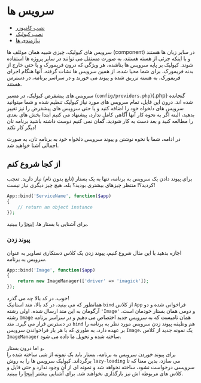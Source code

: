 # سرویس ها

- [نصب کامپوزر](#install-composer)
- [نصب کیولیک](#install-qlake)
- [نیازمندی ها](#server-requirements)

<a name="install-composer"></a>
سرویس های کیولیک، چیزی شبیه همان موئلف ها (component) در سایر زبان ها هستند و با اینکه جزئی از هسته هستند، به صورت مستقل می توانند در سایر پروژه ها استفاده شوند. کیولیک بر پایه سرویس ها بناشده، هر ویژگی که درون فریمورک و یا حتی خارج از بدنه فریمورک، برای شما محیا شده، از همین سرویس ها نشات گرفته. آنها هنگام اجرای فریمورک، به هسته تزریق شده و پیوند می خورند و در سراسر برنامه، در دسترس هستند.

سرویس های پیشفرض کیولیک، در مسیر (`config/providers.php`){.php} گنجانده شده اند. درون این فایل، تمام سرویس های مورد نیاز کیولیک تنظیم شده و شما  میتوانید سرویس های دلخواه خود را اضافه کنید و یا حتی سرویس های پیشفرض را نیز تغییر بدهید، البته اگر به نحوه کار آنها آگاهی کامل ندارد، پیشنهاد می کنیم ابتدا بخش های بعدی را مطالعه کنید و بعد دست به کار شودید. گمان نمی کنیم دوست داشته باشید برنامه تان دیگر کار نکند!

در ادامه، شما با نحوه نوشتن و پیوند سرویس دلخواه خود به برنامه تان، به صورت اجمالی آشنا خواهید شد.

## از کجا شروع کنم

برای پیوند دادن یک سرویس به برنامه، تنها به یک بستار (تابع بدون نام) نیاز دارید. تعجب کردید؟! منتظر چیزهای بیشتری بودید؟ بله، هیچ چیز دیگری نیاز نیست!

```php
App::bind('ServiceName', function($app)
{
	// return an object instance
});
```

برای آشنایی با بستار ها، [اینجا](#) را ببینید.

### پیوند زدن

اجازه بدهید با این مثال شروع کنیم، پیوند زدن یک کلاس دستکاری تصاویر به عنوان سرویس به برنامه.

```php
App::bind('Image', function($app)
{
	return new ImageManager(['driver' => 'imagick']);
});
```

خوب، در کد بالا چه می گذرد!  
همانطور که می بینید، در کد بالا، متد استاتیک `bind` از کلاس `App` فراخوانی شده و دو آرگومان به این متد ارسال شده، اولی رشته `'Image'` و دومی همان بستار خودمان است. رشته `Image` همان نامیست که به سرویس جدید اختصاص می دهیم و در سراسر برنامه در دسترس قرار می گیرد. متد `bind` هم وظیفه پیوند زدن سرویس مورد نظر به برنامه را بر عهده دارد، به طوری که با هر بار فراخواندن سرویس `Image`، یک نمونه جدید از کلاس `ImageManager` ساخته شده و تحویل ما داده می شود.

و اما درون بستار،  
 برای پیوند خوردن سرویس به برنامه، بستار باید یک نمونه از شی ساخته شده را برگرداند. کیولیک سرویس ها را به روش `lazy-loading` می سازد، بدین معنا که تا سرویسی درخواست نشود، ساخته نخواهد شد و نمونه ای از آن وجود ندارد و حتی فایل و کلاس های مربوطه اش نیز بارگذاری نخواهند شد. برای آشنایی بیشتر [اینجا](#) را ببینید.